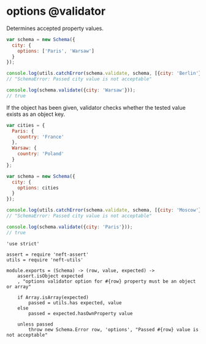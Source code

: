 options @validator
==================

Determines accepted property values.

```javascript
var schema = new Schema({
  city: {
    options: ['Paris', 'Warsaw']
  }
});

console.log(utils.catchError(schema.validate, schema, [{city: 'Berlin'}])+'');
// "SchemaError: Passed city value is not acceptable"

console.log(schema.validate({city: 'Warsaw'}));
// true
```

If the object has been given, validator checks whether the tested value exists as an object key.

```javascript
var cities = {
  Paris: {
    country: 'France'
  },
  Warsaw: {
    country: 'Poland'
  }
};

var schema = new Schema({
  city: {
    options: cities
  }
});

console.log(utils.catchError(schema.validate, schema, [{city: 'Moscow'}])+'');
// "SchemaError: Passed city value is not acceptable"

console.log(schema.validate({city: 'Paris'}));
// true
```

	'use strict'

	assert = require 'neft-assert'
	utils = require 'neft-utils'

	module.exports = (Schema) -> (row, value, expected) ->
		assert.isObject expected
		, "options validator option for #{row} property must be an object or array"

		if Array.isArray(expected)
			passed = utils.has expected, value
		else
			passed = expected.hasOwnProperty value

		unless passed
			throw new Schema.Error row, 'options', "Passed #{row} value is not acceptable"
